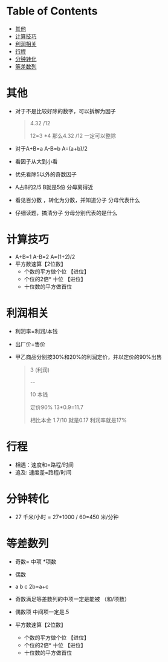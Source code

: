 # Table of Contents

* [其他](#其他)
* [计算技巧](#计算技巧)
* [利润相关](#利润相关)
* [行程](#行程)
* [分钟转化](#分钟转化)
* [等差数列](#等差数列)



# 其他




+ 对于不是比较好除的数字，可以拆解为因子

  > 4.32 /12
  >
  > 12=3 *4
  > 那么4.32 /12 一定可以整除

+ 对于A+B=a A-B=b  A=(a+b)/2

+ 看因子从大到小看

+ 优先看除5以外的奇数因子

+ A占B的2/5 B就是5份 分母离得近

+ 看见百分数 ，转化为分数，并知道分子 分母代表什么

+ 仔细读题，搞清分子 分母分别代表的是什么

  

# 计算技巧

+ A+B=1  A-B=2   A=(1+2)/2
+ 平方数速算【2位数】
  + 个数的平方做个位 【进位】
  + 个位的2倍* 十位 【进位】
  + 十位数的平方做首位




# 利润相关

+  利润率=利润/本钱

+ 出厂价=售价

+ 甲乙商品分别按30%和20%的利润定价，并以定价的90%出售

  >  3 (利润)
  >
  > --
  >
  > 10 本钱
  >
  > 定价90%  13*0.9=11.7
  >
  > 相比本金 1.7/10 就是0.17  利润率就是17%



# 行程

+ 相遇：速度和=路程/时间
+ 追及: 速度差=路程/时间


# 分钟转化
+ 27 千米/小时 = 27*1000 / 60=450 米/分钟



# 等差数列

+ 奇数= 中项 *项数
+ 偶数
+ a  b c   2b=a+c
+ 奇数满足等差数列的中项一定是能被 （和/项数）
+ 偶数项 中间项一定是.5 


+ 平方数速算【2位数】
    + 个数的平方做个位 【进位】
    + 个位的2倍* 十位 【进位】
    + 十位数的平方做首位
